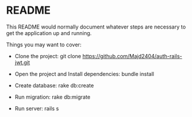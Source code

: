 # README

This README would normally document whatever steps are necessary to get the
application up and running.

Things you may want to cover:

* Clone the project: git clone https://github.com/Majd2404/auth-rails-jwt.git

* Open the project and Install dependencies: bundle install

* Create database: rake db:create

* Run migration: rake db:migrate

* Run server: rails s



